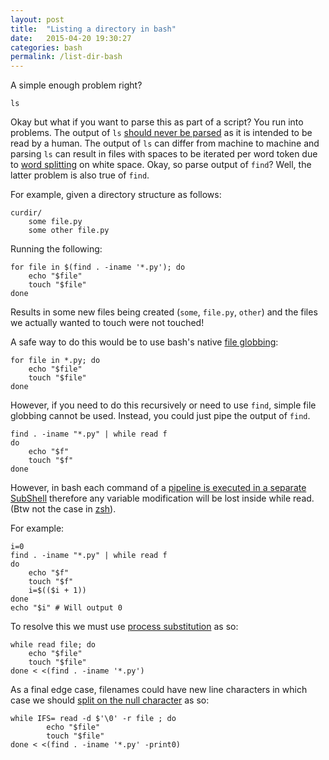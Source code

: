 ```yaml
---
layout: post
title:  "Listing a directory in bash"
date:   2015-04-20 19:30:27
categories: bash
permalink: /list-dir-bash
---
```


A simple enough problem right?

    ls

Okay but what if you want to parse this as part of a script? You run into problems. The output of `ls` [should never be parsed](http://mywiki.wooledge.org/BashPitfalls#for_i_in_.24.28ls_.2A.mp3.29) as it is intended to be read by a human. The output of `ls` can differ from machine to machine and parsing `ls` can result in files with spaces to be iterated per word token due to [word splitting](http://mywiki.wooledge.org/WordSplitting) on white space. Okay, so parse output of `find`? Well, the latter problem is also true of `find`.

For example, given a directory structure as follows:

    curdir/
        some file.py
        some other file.py

Running the following:

    for file in $(find . -iname '*.py'); do
    	echo "$file"
    	touch "$file"
	done

Results in some new files being created (`some`, `file.py`, `other`) and the files we actually wanted to touch were not touched!

A safe way to do this would be to use bash's native [file globbing](http://mywiki.wooledge.org/glob):

    for file in *.py; do
    	echo "$file"
    	touch "$file"
	done

However, if you need to do this recursively or need to use `find`, simple file globbing cannot be used. Instead, you could just pipe the output of `find`.


	find . -iname "*.py" | while read f
	do
	    echo "$f"
	    touch "$f"
	done


However, in bash each command of a [pipeline is executed in a separate SubShell](http://mywiki.wooledge.org/BashFAQ/024) therefore any variable modification will be lost inside while read. (Btw not the case in [zsh](http://www.zsh.org/)).

For example:

	i=0
	find . -iname "*.py" | while read f
	do
	    echo "$f"
	    touch "$f"
	    i=$(($i + 1))
	done
	echo "$i" # Will output 0

To resolve this we must use [process substitution](http://mywiki.wooledge.org/ProcessSubstitution) as so:

	while read file; do
		echo "$file"
		touch "$file"
	done < <(find . -iname '*.py')

<!-- i=0; while read file; do echo "$file"; touch "$file"; i=$(($i + 1)); done < <(find . -iname '*.py'); echo "$i" -->


As a final edge case, filenames could have new line characters in which case we should [split on the null character](http://stackoverflow.com/questions/7039130/bash-iterate-over-list-of-files-with-spaces) as so:


    while IFS= read -d $'\0' -r file ; do
            echo "$file"
            touch "$file"
    done < <(find . -iname '*.py' -print0)

